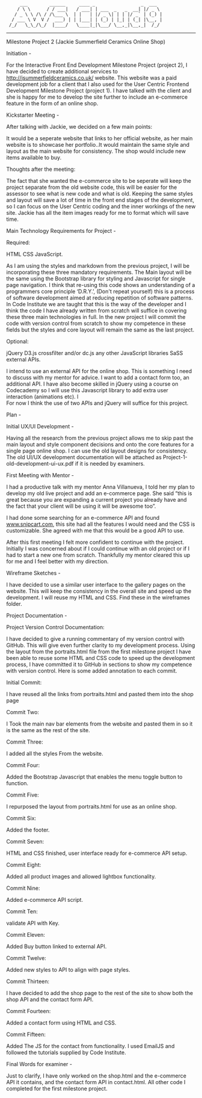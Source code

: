          ___        ______     ____ _                 _  ___  
        / \ \      / / ___|   / ___| | ___  _   _  __| |/ _ \ 
       / _ \ \ /\ / /\___ \  | |   | |/ _ \| | | |/ _` | (_) |
      / ___ \ V  V /  ___) | | |___| | (_) | |_| | (_| |\__, |
     /_/   \_\_/\_/  |____/   \____|_|\___/ \__,_|\__,_|  /_/ 
 ----------------------------------------------------------------- 


Milestone Project 2 (Jackie Summerfield Ceramics Online Shop)


Initiation -

For the Interactive Front End Development Milestone Project (project 2), I have 
decided to create additional services to http://jsummerfieldceramics.co.uk/ website. 
This website was a paid development job for a client that I also used for the User 
Centric Frontend Development Milestone Project (project 1). I have talked with the 
client and she is happy for me to develop the site further to include an e-commerce 
feature in the form of an online shop.



Kickstarter Meeting -

After talking with Jackie, we decided on a few main points:

It would be a seperate website that links to her official website, as her main 
website is to showcase her portfolio..It would maintain the same style and layout 
as the main website for consistency. The shop would include new items available to buy.

Thoughts after the meeting:

The fact that she wanted the e-commerce site to be seperate will keep the project 
separate from the old website code, this will be easier for the assessor to see 
what is new code and what is old. Keeping the same styles and layout will save 
a lot of time in the front end stages of the development, so I can focus on the 
User Centric coding and the inner workings of the new site. Jackie has all the 
item images ready for me to format which will save time.



Main Technology Requirements for Project - 

Required: 

HTML 
CSS 
JavaScript.

As I am using the styles and markdown from the previous project, I will be 
incorporating these three mandatory requirements. The Main layout will be the 
same using the Bootstrap library for styling and Javascript for single page navigation. 
I think that re-using this code shows an understanding of a programmers core 
principle ‘D.R.Y.’, (Don't repeat yourself) this is a process of software development 
aimed at reducing repetition of software patterns. In Code Institute we are taught that 
this is the way of the developer and I think the code I have already written from scratch 
will suffice in covering these three main technologies in full. In the new project I will 
commit the code with version control from scratch to show my competence in these fields 
but the styles and core layout will remain the same as the last project.

Optional: 

jQuery
D3.js
crossfilter and/or dc.js
any other JavaScript libraries
SaSS
external APIs.

I intend to use an external API for the online shop. This is something I need to 
discuss with my mentor for advice. I want to add a contact form too, an additional 
API. I have also become skilled in jQuery using a course on Codecademy so I will 
use this Javascript library to add extra user interaction (animations etc). l  
For now I think the use of two APIs and jQuery will suffice for this project.



Plan -

Initial UX/UI Development -

Having all the research from the previous project allows me to skip past the main 
layout and style component decisions and onto the core features for a single page 
online shop. I can use the old layout designs for consistency. The old UI/UX development 
documentation will be attached as Project-1-old-development-ui-ux.pdf if it is needed by examiners. 



First Meeting with Mentor -  

I had a productive talk with my mentor Anna Villanueva, I told her my plan to develop 
my old live project and add an e-commerce page. She said “this is great because you 
are expanding a current project you already have and the fact that your client will 
be using it will be awesome too”. 

I had done some searching for an e-commerce API and found www.snipcart.com, this 
site had all the features I would need and the CSS is customizable. She agreed with 
me that this would be a good API to use.

After this first meeting I felt more confident to continue with the project. Initially 
I was concerned about if I could continue with an old project or if I had to start 
a new one from scratch. Thankfully my mentor cleared this up for me and I feel better 
with my direction.  



Wireframe Sketches - 

I have decided to use a similar user interface to the gallery pages on the website. 
This will keep the consistency in the overall site and speed up the development. 
I will reuse my HTML and CSS. Find these in the wireframes folder.



Project Documentation -

Project Version Control Documentation:

I have decided to give a running commentary of my version control with GitHub. 
This will give even further clarity to my development process. Using the layout 
from the portraits.html file from the first milestone project I have been able to 
reuse some HTML and CSS code to speed up the development process, I have committed 
it to GitHub in sections to show my competence with version control. Here is some 
added annotation to each commit.

Initial Commit:

I have reused all the links from portraits.html and pasted them into the shop page

Commit Two:

I Took the main nav bar elements from the website and pasted them in so it is the 
same as the rest of the site.

Commit Three:

I added all the styles From the website.

Commit Four:

Added the Bootstrap Javascript that enables the menu toggle button to function.

Commit Five:

I repurposed the layout from portraits.html for use as an online shop.

Commit Six:

Added the footer.

Commit Seven:

HTML and CSS finished, user interface ready for e-commerce API setup.

Commit Eight:

Added all product images and allowed lightbox functionality.

Commit Nine:

Added e-commerce API script.

Commit Ten:

validate API with Key.

Commit Eleven:

Added Buy button linked to external API.

Commit Twelve:

Added new styles to API to align with page styles.

Commit Thirteen:

I have decided to add the shop page to the rest of the site to show both the shop 
API and the contact form API.

Commit Fourteen: 

Added a contact form using HTML and CSS.

Commit Fifteen:

Added The JS for the contact from functionality. I used EmailJS and followed the 
tutorials supplied by Code Institute. 



Final Words for examiner -

Just to clarify, I have only worked on the shop.html and the e-commerce API it 
contains, and the contact form API in contact.html. All other code I completed 
for the first milestone project.
 


